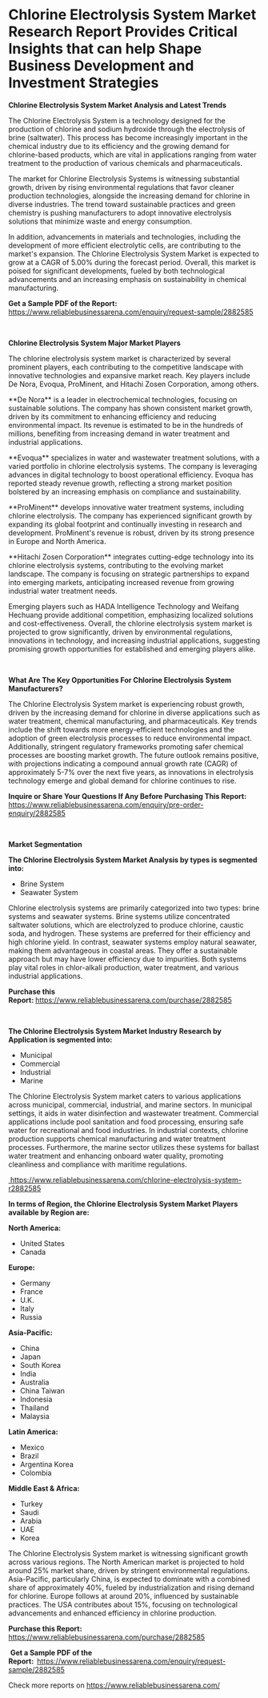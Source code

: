 <p><h1>Chlorine Electrolysis System Market Research Report Provides Critical Insights that can help Shape Business Development and Investment Strategies</h1></p><p><strong>Chlorine Electrolysis System Market Analysis and Latest Trends</strong></p>
<p><p>The Chlorine Electrolysis System is a technology designed for the production of chlorine and sodium hydroxide through the electrolysis of brine (saltwater). This process has become increasingly important in the chemical industry due to its efficiency and the growing demand for chlorine-based products, which are vital in applications ranging from water treatment to the production of various chemicals and pharmaceuticals.</p><p>The market for Chlorine Electrolysis Systems is witnessing substantial growth, driven by rising environmental regulations that favor cleaner production technologies, alongside the increasing demand for chlorine in diverse industries. The trend toward sustainable practices and green chemistry is pushing manufacturers to adopt innovative electrolysis solutions that minimize waste and energy consumption.</p><p>In addition, advancements in materials and technologies, including the development of more efficient electrolytic cells, are contributing to the market's expansion. The Chlorine Electrolysis System Market is expected to grow at a CAGR of 5.00% during the forecast period. Overall, this market is poised for significant developments, fueled by both technological advancements and an increasing emphasis on sustainability in chemical manufacturing.</p></p>
<p><strong>Get a Sample PDF of the Report:&nbsp;</strong> <a href="https://www.reliablebusinessarena.com/enquiry/request-sample/2882585?utm_campaign=2992&utm_medium=2&utm_source=Github&utm_content=ia&utm_term=13032025&utm_id=chlorine-electrolysis-system">https://www.reliablebusinessarena.com/enquiry/request-sample/2882585</a></p>
<p>&nbsp;</p>
<p><strong>Chlorine Electrolysis System Major Market Players</strong></p>
<p><p>The chlorine electrolysis system market is characterized by several prominent players, each contributing to the competitive landscape with innovative technologies and expansive market reach. Key players include De Nora, Evoqua, ProMinent, and Hitachi Zosen Corporation, among others.</p><p>**De Nora** is a leader in electrochemical technologies, focusing on sustainable solutions. The company has shown consistent market growth, driven by its commitment to enhancing efficiency and reducing environmental impact. Its revenue is estimated to be in the hundreds of millions, benefiting from increasing demand in water treatment and industrial applications.</p><p>**Evoqua** specializes in water and wastewater treatment solutions, with a varied portfolio in chlorine electrolysis systems. The company is leveraging advances in digital technology to boost operational efficiency. Evoqua has reported steady revenue growth, reflecting a strong market position bolstered by an increasing emphasis on compliance and sustainability.</p><p>**ProMinent** develops innovative water treatment systems, including chlorine electrolysis. The company has experienced significant growth by expanding its global footprint and continually investing in research and development. ProMinent's revenue is robust, driven by its strong presence in Europe and North America.</p><p>**Hitachi Zosen Corporation** integrates cutting-edge technology into its chlorine electrolysis systems, contributing to the evolving market landscape. The company is focusing on strategic partnerships to expand into emerging markets, anticipating increased revenue from growing industrial water treatment needs.</p><p>Emerging players such as HADA Intelligence Technology and Weifang Hechuang provide additional competition, emphasizing localized solutions and cost-effectiveness. Overall, the chlorine electrolysis system market is projected to grow significantly, driven by environmental regulations, innovations in technology, and increasing industrial applications, suggesting promising growth opportunities for established and emerging players alike.</p></p>
<p>&nbsp;</p>
<p><strong>What Are The Key Opportunities For Chlorine Electrolysis System Manufacturers?</strong></p>
<p><p>The Chlorine Electrolysis System market is experiencing robust growth, driven by the increasing demand for chlorine in diverse applications such as water treatment, chemical manufacturing, and pharmaceuticals. Key trends include the shift towards more energy-efficient technologies and the adoption of green electrolysis processes to reduce environmental impact. Additionally, stringent regulatory frameworks promoting safer chemical processes are boosting market growth. The future outlook remains positive, with projections indicating a compound annual growth rate (CAGR) of approximately 5-7% over the next five years, as innovations in electrolysis technology emerge and global demand for chlorine continues to rise.</p></p>
<p><strong>Inquire or Share Your Questions If Any Before Purchasing This Report:</strong> <a href="https://www.reliablebusinessarena.com/enquiry/pre-order-enquiry/2882585?utm_campaign=2992&utm_medium=2&utm_source=Github&utm_content=ia&utm_term=13032025&utm_id=chlorine-electrolysis-system">https://www.reliablebusinessarena.com/enquiry/pre-order-enquiry/2882585</a></p>
<p>&nbsp;</p>
<p><strong>Market Segmentation</strong></p>
<p><strong>The Chlorine Electrolysis System Market Analysis by types is segmented into:</strong></p>
<p><ul><li>Brine System</li><li>Seawater System</li></ul></p>
<p><p>Chlorine electrolysis systems are primarily categorized into two types: brine systems and seawater systems. Brine systems utilize concentrated saltwater solutions, which are electrolyzed to produce chlorine, caustic soda, and hydrogen. These systems are preferred for their efficiency and high chlorine yield. In contrast, seawater systems employ natural seawater, making them advantageous in coastal areas. They offer a sustainable approach but may have lower efficiency due to impurities. Both systems play vital roles in chlor-alkali production, water treatment, and various industrial applications.</p></p>
<p><strong>Purchase this Report:&nbsp;</strong><a href="https://www.reliablebusinessarena.com/purchase/2882585?utm_campaign=2992&utm_medium=2&utm_source=Github&utm_content=ia&utm_term=13032025&utm_id=chlorine-electrolysis-system">https://www.reliablebusinessarena.com/purchase/2882585</a></p>
<p>&nbsp;</p>
<p><strong>The Chlorine Electrolysis System Market Industry Research by Application is segmented into:</strong></p>
<p><ul><li>Municipal</li><li>Commercial</li><li>Industrial</li><li>Marine</li></ul></p>
<p><p>The Chlorine Electrolysis System market caters to various applications across municipal, commercial, industrial, and marine sectors. In municipal settings, it aids in water disinfection and wastewater treatment. Commercial applications include pool sanitation and food processing, ensuring safe water for recreational and food industries. In industrial contexts, chlorine production supports chemical manufacturing and water treatment processes. Furthermore, the marine sector utilizes these systems for ballast water treatment and enhancing onboard water quality, promoting cleanliness and compliance with maritime regulations.</p></p>
<p><a href="https://www.reliablebusinessarena.com/chlorine-electrolysis-system-r2882585?utm_campaign=2992&utm_medium=2&utm_source=Github&utm_content=ia&utm_term=13032025&utm_id=chlorine-electrolysis-system">&nbsp;https://www.reliablebusinessarena.com/chlorine-electrolysis-system-r2882585</a></p>
<p><strong>In terms of Region, the Chlorine Electrolysis System Market Players available by Region are:</strong></p>
<p>
    <p> <strong> North America: </strong>
        <ul>
            <li>United States</li>
            <li>Canada</li>
        </ul>
        </p> 
    <p> <strong> Europe: </strong>
        <ul>
            <li>Germany</li>
            <li>France</li>
            <li>U.K.</li>
            <li>Italy</li>
            <li>Russia</li>
        </ul>
        </p> 
    <p> <strong> Asia-Pacific: </strong>
        <ul>
            <li>China</li>
            <li>Japan</li>
            <li>South Korea</li>
            <li>India</li>
            <li>Australia</li>
            <li>China Taiwan</li>
            <li>Indonesia</li>
            <li>Thailand</li>
            <li>Malaysia</li>
        </ul>
        </p> 
    <p> <strong> Latin America: </strong>
        <ul>
            <li>Mexico</li>
            <li>Brazil</li>
            <li>Argentina Korea</li>
            <li>Colombia</li>
        </ul>
        </p> 
    <p> <strong> Middle East & Africa: </strong>
        <ul>
            <li>Turkey</li>
            <li>Saudi</li>
            <li>Arabia</li>
            <li>UAE</li>
            <li>Korea</li>
        </ul>
    </p>
    </p>
<p><p>The Chlorine Electrolysis System market is witnessing significant growth across various regions. The North American market is projected to hold around 25% market share, driven by stringent environmental regulations. Asia-Pacific, particularly China, is expected to dominate with a combined share of approximately 40%, fueled by industrialization and rising demand for chlorine. Europe follows at around 20%, influenced by sustainable practices. The USA contributes about 15%, focusing on technological advancements and enhanced efficiency in chlorine production.</p></p>
<p><strong>Purchase this Report: </strong><a href="https://www.reliablebusinessarena.com/purchase/2882585?utm_campaign=2992&utm_medium=2&utm_source=Github&utm_content=ia&utm_term=13032025&utm_id=chlorine-electrolysis-system">https://www.reliablebusinessarena.com/purchase/2882585</a></p>
<p>&nbsp;<strong>Get a Sample PDF of the Report:&nbsp;&nbsp;</strong><a href="https://www.reliablebusinessarena.com/enquiry/request-sample/2882585?utm_campaign=2992&utm_medium=2&utm_source=Github&utm_content=ia&utm_term=13032025&utm_id=chlorine-electrolysis-system">https://www.reliablebusinessarena.com/enquiry/request-sample/2882585</a></p>
<p><strong></strong></p>
<p>Check more reports on <a href="https://www.reliablebusinessarena.com/?utm_campaign=2992&utm_medium=2&utm_source=Github&utm_content=ia&utm_term=13032025&utm_id=chlorine-electrolysis-system">https://www.reliablebusinessarena.com/</a></p>